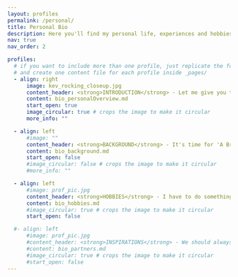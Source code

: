 ```yaml
---
layout: profiles
permalink: /personal/
title: Personal Bio
description: Here you'll find my personal life, experiences and hobbies. It's mostly guff, but a journey travelled is a story waiting to be told. Also, it has cat pictures!
nav: true
nav_order: 2

profiles:
  # if you want to include more than one profile, just replicate the following block
  # and create one content file for each profile inside _pages/
  - align: right
      image: kev_rocking_closeup.jpg
      content_header: <strong>INTRODUCTION</strong> - Let me give you the overview while I get you a cuppa!
      content: bio_personalOverview.md
      start_open: true
      image_circular: true # crops the image to make it circular
      more_info: ""

  - align: left
      #image: ""
      content_header: <strong>BACKGROUND</strong> - It's time for 'A Brief History of Kev'! *<em>jazz hands</em>*
      content: bio_background.md
      start_open: false
      #image_circular: false # crops the image to make it circular
      #more_info: ""

  - align: left
      #image: prof_pic.jpg
      content_header: <strong>HOBBIES</strong> - I have to do something <em>other</em> than work, you know! Yes, <em>besides</em> sleeping...
      content: bio_hobbies.md
      #image_circular: true # crops the image to make it circular
      start_open: false

  #- align: left
      #image: prof_pic.jpg
      #content_header: <strong>INSPIRATIONS</strong> - We should always be grateful of people in our lives that drive us to become the best version of ourselves.
      #content: bio_partners.md
      #image_circular: true # crops the image to make it circular
      #start_open: false
---
```


